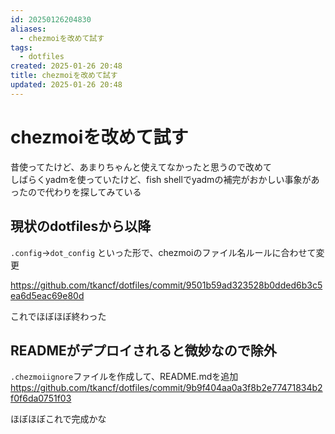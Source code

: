```yaml
---
id: 20250126204830
aliases:
  - chezmoiを改めて試す
tags:
  - dotfiles
created: 2025-01-26 20:48
title: chezmoiを改めて試す
updated: 2025-01-26 20:48
---
```


# chezmoiを改めて試す

昔使ってたけど、あまりちゃんと使えてなかったと思うので改めて  
しばらくyadmを使っていたけど、fish shellでyadmの補完がおかしい事象があったので代わりを探してみている

## 現状のdotfilesから以降

`.config`→`dot_config` といった形で、chezmoiのファイル名ルールに合わせて変更

https://github.com/tkancf/dotfiles/commit/9501b59ad323528b0dded6b3c5ea6d5eac69e80d

これでほぼほぼ終わった

## READMEがデプロイされると微妙なので除外

`.chezmoiignore`ファイルを作成して、README.mdを追加
https://github.com/tkancf/dotfiles/commit/9b9f404aa0a3f8b2e77471834b2f0f6da0751f03

ほぼほぼこれで完成かな
